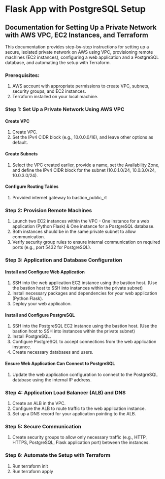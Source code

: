 # Flask App with PostgreSQL Setup

## Documentation for Setting Up a Private Network with AWS VPC, EC2 Instances, and Terraform

This documentation provides step-by-step instructions for setting up a secure, isolated private network on AWS using VPC, provisioning remote machines (EC2 instances), configuring a web application and a PostgreSQL database, and automating the setup with Terraform.

### Prerequisites:
1. AWS account with appropriate permissions to create VPC, subnets, security groups, and EC2 instances.
2. Terraform installed on your local machine.

### Step 1: Set Up a Private Network Using AWS VPC
#### Create VPC
1. Create VPC.
2. Set the IPv4 CIDR block (e.g., 10.0.0.0/16), and leave other options as default.

#### Create Subnets
1. Select the VPC created earlier, provide a name, set the Availability Zone, and define the IPv4 CIDR block for the subnet (10.0.1.0/24, 10.0.3.0/24, 10.0.3.0/24).

#### Configure Routing Tables
1. Provided internet gateway to bastion_public_rt

### Step 2: Provision Remote Machines
1. Launch two EC2 instances within the VPC - One instance for a web application (Python Flask) & One instance for a PostgreSQL database.
2. Both instances should be in the same private subnet to allow communication.
3. Verify security group rules to ensure internal communication on required ports (e.g., port 5432 for PostgreSQL).

### Step 3: Application and Database Configuration
#### Install and Configure Web Application
1. SSH into the web application EC2 instance using the bastion host.
(Use the bastion host to SSH into instances within the private subnet)
2. Install necessary packages and dependencies for your web application (Python Flask).
3. Deploy your web application.

#### Install and Configure PostgreSQL
1. SSH into the PostgreSQL EC2 instance using the bastion host.
(Use the bastion host to SSH into instances within the private subnet)
2. Install PostgreSQL.
3. Configure PostgreSQL to accept connections from the web application instance.
4. Create necessary databases and users.

#### Ensure Web Application Can Connect to PostgreSQL
1. Update the web application configuration to connect to the PostgreSQL database using the internal IP address.

### Step 4: Application Load Balancer (ALB) and DNS
1. Create an ALB in the VPC.
2. Configure the ALB to route traffic to the web application instance.
3. Set up a DNS record for your application pointing to the ALB.

### Step 5: Secure Communication
1. Create security groups to allow only necessary traffic (e.g., HTTP, HTTPS, PostgreSQL, Flask application port) between the instances.

### Step 6: Automate the Setup with Terraform
1. Run terraform init
2. Run terraform apply